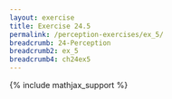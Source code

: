 ```yaml
---
layout: exercise
title: Exercise 24.5
permalink: /perception-exercises/ex_5/
breadcrumb: 24-Perception
breadcrumb2: ex_5
breadcrumb4: ch24ex5
---
```


{% include mathjax_support %}

